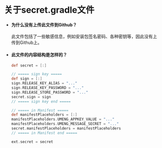 # 关于secret.gradle文件

- #### 为什么没有上传此文件到Github？
  
  此文件包括了一些敏感信息，例如安装包签名密码、各种密钥等，因此没有上传到Github上。

- #### 此文件的内容结构是怎样的？
  
  ```groovy
  def secret = [:]
  
  // ===== sign key =====
  def sign = [:]
  sign.RELEASE_KEY_ALIAS = "..."
  sign.RELEASE_KEY_PASSWORD = "..."
  sign.RELEASE_STORE_PASSWORD = "..."
  secret.sign = sign
  // ===== sign key end =====
  
  // ===== in Manifest =====
  def manifestPlaceholders = [:]
  manifestPlaceholders.UMENG_APPKEY_VALUE = "..."
  manifestPlaceholders.UMENG_MESSAGE_SECRET = "..."
  secret.manifestPlaceholders = manifestPlaceholders
  // ===== in Manifest end =====
  
  ext.secret = secret
  ```
